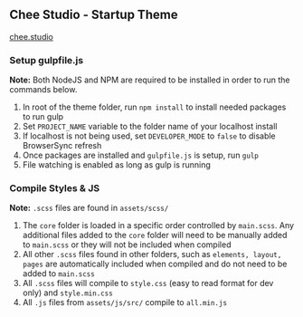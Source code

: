## Chee Studio - Startup Theme

[chee.studio](https://cheewebdevelopment.com)


### Setup gulpfile.js

**Note:** Both NodeJS and NPM are required to be installed in order to run the commands below.

1. In root of the theme folder, run `npm install` to install needed packages to run gulp
2. Set `PROJECT_NAME` variable to the folder name of your localhost install
3. If localhost is not being used, set `DEVELOPER_MODE` to `false` to disable BrowserSync refresh
4. Once packages are installed and `gulpfile.js` is setup, run `gulp`
5. File watching is enabled as long as gulp is running

### Compile Styles & JS

**Note:** `.scss` files are found in `assets/scss/`

1. The `core` folder is loaded in a specific order controlled by `main.scss`. Any additional files added to the `core` folder will need to be manually added to `main.scss` or they will not be included when compiled
2. All other `.scss` files found in other folders, such as `elements, layout, pages` are automatically included when compiled and do not need to be added to `main.scss`
3. All `.scss` files will compile to `style.css` (easy to read format for dev only) and `style.min.css`
4. All `.js` files from `assets/js/src/` compile to `all.min.js`




